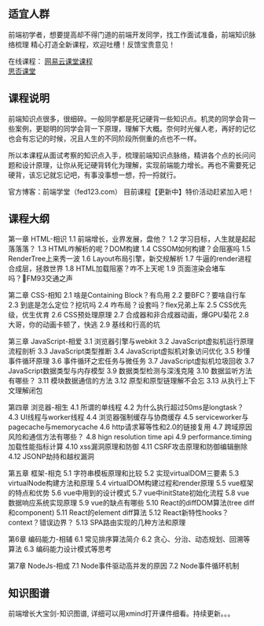 ## 适宜人群
前端初学者，想要提高却不得门道的前端开发同学，找工作面试准备，前端知识脉络梳理
精心打造全新课程，欢迎吐槽！反馈宝贵意见！

在线课程： 
[网易云课堂课程](https://study.163.com/course/courseMain.htm?courseId=1209400904)      
[思否课堂](https://segmentfault.com/ls/1650000019681091)

## 课程说明
前端知识点很多，很细碎。一般同学都是死记硬背一些知识点。机灵的同学会背一些案例，更聪明的同学会背一下原理，理解下大概。奈何时光催人老，再好的记忆也会有忘记的时候，况且人生的不同阶段所侧重的点也不一样。

所以本课程从面试考察的知识点入手，梳理前端知识点脉络，精讲各个点的长问问题和设计原理，让你从死记硬背转化为理解，实现前端能力增长。再也不需要死记硬背，该忘记就忘记吧，有事没事想一想，捋一捋就行。

官方博客：前端学堂（fed123.com）
目前课程【更新中】特价活动赶紧加入吧！

## 课程大纲
第一章 HTML-相识
1.1 前端增长，业界发展，盘他？
1.2 学习目标，人生就是起起落落落？
1.3 HTML咋解析的呢？DOM构建
1.4 CSSOM如何构建？会阻塞吗
1.5 RenderTree上来秀一波
1.6 Layout布局引擎，新交规解析
1.7 牛逼的render进程合成层，拯救世界
1.8 HTML加载阻塞？咋不上天呢
1.9 页面渲染会堵车吗？FM93交通之声

第二章 CSS-相知
2.1 啥是Containing Block？有鸟用
2.2 要BFC？要啥自行车
2.3 到底是怎么定位？挖坑吗
2.4 咋布局？设套吗？flex兄弟上车
2.5 CSS优先级，优生优育
2.6 CSS预处理原理
2.7 合成器和非合成器动画，爆GPU菊花
2.8 大哥，你的动画卡顿了，快逃
2.9 基线和行高的坑

第三章 JavaScript-相爱
3.1 浏览器引擎与webkit
3.2 JavaScript虚拟机运行原理流程剖析
3.3 JavaScript类型推断
3.4 JavaScript虚拟机对象访问优化
3.5 秒懂事件循环原理
3.6 事件循环之宏任务与微任务
3.7 JavaScript虚拟机垃圾回收
3.7 JavaScript数据类型与内存模型
3.9 数据类型检测与深浅克隆
3.10 数据监听方法有哪些？
3.11 模块数据通信的方法
3.12 原型和原型链理解不会忘
3.13 从执行上下文理解闭包

第四章 浏览器-相生
4.1 所谓的单线程
4.2 为什么执行超过50ms是longtask？
4.3 UI线程与worker线程
4.4 浏览器强制缓存与协商缓存
4.5 serviceworker与pagecache与memorycache
4.6 http请求幂等性和2.0的链接复用
4.7 跨域原因风险和通信方法有哪些？
4.8 hign resolution time api
4.9 performance.timing加载性能指标计算
4.10 xss漏洞原理和防御
4.11 CSRF攻击原理和防御编辑删除
4.12 JSONP劫持和越权漏洞

第五章 框架-相克
5.1 字符串模板原理和比较
5.2 实现virtualDOM三要素
5.3 virtualNode构建方法和原理
5.4 virtualDOM构建过程和render原理
5.5 vue框架的特点和优势
5.6 vue中用到的设计模式
5.7 vue中initState初始化流程
5.8 vue数据响应系统实现原理
5.9 vue的缺点有哪些
5.10 React的diffDOM算法(tree diff和component)
5.11 React的element diff算法
5.12 React新特性hooks？context？错误边界？
5.13 SPA路由实现的几种方法和原理

第6章 编码能力-相辅
6.1 常见排序算法简介
6.2 贪心、分治、动态规划、回溯等算法
6.3 编码能力设计模式等思考

第7章 NodeJs-相成
7.1 Node事件驱动高并发的原因
7.2 Node事件循环机制

## 知识图谱
前端增长大宝剑-知识图谱, 详细可以用xmind打开课件细看。持续更新。。。
